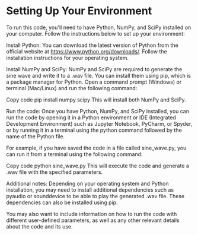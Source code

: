 # Setting Up Your Environment

To run this code, you'll need to have Python, NumPy, and SciPy installed on your computer. Follow the instructions below to set up your environment:

Install Python: You can download the latest version of Python from the official website at https://www.python.org/downloads/. Follow the installation instructions for your operating system.

Install NumPy and SciPy: NumPy and SciPy are required to generate the sine wave and write it to a .wav file. You can install them using pip, which is a package manager for Python. Open a command prompt (Windows) or terminal (Mac/Linux) and run the following command:

Copy code
pip install numpy scipy
This will install both NumPy and SciPy.

Run the code: Once you have Python, NumPy, and SciPy installed, you can run the code by opening it in a Python environment or IDE (Integrated Development Environment) such as Jupyter Notebook, PyCharm, or Spyder, or by running it in a terminal using the python command followed by the name of the Python file.

For example, if you have saved the code in a file called sine_wave.py, you can run it from a terminal using the following command:

Copy code
python sine_wave.py
This will execute the code and generate a .wav file with the specified parameters.

Additional notes: Depending on your operating system and Python installation, you may need to install additional dependencies such as pyaudio or sounddevice to be able to play the generated .wav file. These dependencies can also be installed using pip.

You may also want to include information on how to run the code with different user-defined parameters, as well as any other relevant details about the code and its use.